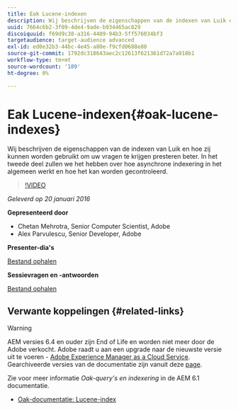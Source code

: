 ```yaml
---
title: Eak Lucene-indexen
description: Wij beschrijven de eigenschappen van de indexen van Luik en hoe zij kunnen worden gebruikt om uw vragen te krijgen presteren beter. In het tweede deel zullen we het hebben over hoe asynchrone indexering in het algemeen werkt en hoe het kan worden gecontroleerd.
uuid: 7664c6b2-3f09-4de4-9ade-b934465ac829
discoiquuid: f69d9c38-a316-4409-94b3-5ff576034bf3
targetaudience: target-audience advanced
exl-id: ed0e32b3-44bc-4e45-a80e-f9cfd0688e80
source-git-commit: 1792dc318643aec2c12613f621361d72a7a918b1
workflow-type: tm+mt
source-wordcount: '189'
ht-degree: 0%

---
```


# Eak Lucene-indexen{#oak-lucene-indexes}

Wij beschrijven de eigenschappen van de indexen van Luik en hoe zij kunnen worden gebruikt om uw vragen te krijgen presteren beter. In het tweede deel zullen we het hebben over hoe asynchrone indexering in het algemeen werkt en hoe het kan worden gecontroleerd.

>[!VIDEO](https://video.tv.adobe.com/v/19303/?quality=9)

*Geleverd op 20 januari 2016*

**Gepresenteerd door**

* Chetan Mehrotra, Senior Computer Scientist, Adobe
* Alex Parvulescu, Senior Developer, Adobe

**Presenter-dia&#39;s**

[Bestand ophalen](assets/aem-gems-012016-oak-lucene-indexes-async-local.pdf)

**Sessievragen en -antwoorden**

[Bestand ophalen](assets/q-a-1-20-16-gem-session-oak-lucene-indexes.pdf)

## Verwante koppelingen {#related-links}

>[!WARNING]
>
>AEM versies 6.4 en ouder zijn End of Life en worden niet meer door de Adobe verkocht.  Adobe raadt u aan een upgrade naar de nieuwste versie uit te voeren - [Adobe Experience Manager as a Cloud Service](https://experienceleague.adobe.com/docs/experience-manager-cloud-service.html).  Gearchiveerde versies van de documentatie zijn vanuit deze [page](https://experienceleague.adobe.com/docs/experience-manager-release-information/aem-release-updates/previous-updates/aem-previous-versions.html).
>
>Zie voor meer informatie *Oak-query&#39;s en indexering* in de AEM 6.1 documentatie.

* [Oak-documentatie: Lucene-index](https://jackrabbit.apache.org/oak/docs/query/lucene.html)

